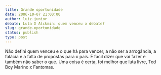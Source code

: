 ```yaml
---
title: Grande oportunidade
date: 2006-10-07 21:00:00
author: luiz.junior
debate: Lula X Alckmin: quem venceu o debate?
slug: grande-oportunidade
status: publish 
type: post
---
```


Não defini quem venceu e o que há para vencer, a não ser a arrogância, a falácia e a falta de propostas para o país. É fácil dizer que vai fazer e também não saber o que. Uma coisa é certa, foi melhor que luta livre, Ted Boy Marino x Fantomas.
